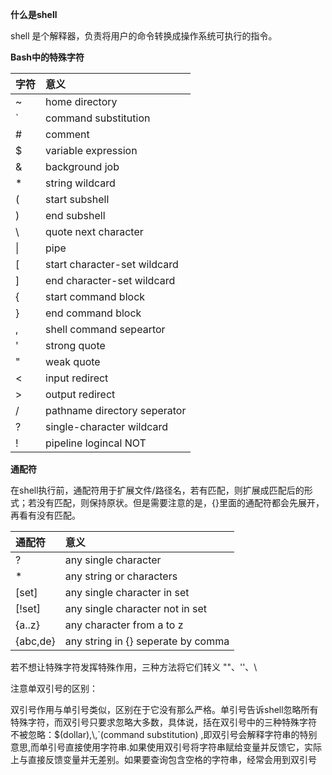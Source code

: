 **什么是shell**

shell 是个解释器，负责将用户的命令转换成操作系统可执行的指令。

**Bash中的特殊字符**

|  字符     |     意义
|:----------|:---------------------
|    ~      |   home directory
|    `      |   command substitution
|    #      |   comment
|    $      |   variable expression
|    &      |   background job
|    *      |   string wildcard
|    (      |   start subshell
|    )      |   end subshell
|    \      |   quote next character
|    \|     |   pipe
|    [      |   start character-set wildcard
|    ]      |   end character-set wildcard
|    {      |   start command block
|    }      |   end command block
|    ,      |   shell command sepeartor
|    '      |   strong quote
|    "      |   weak quote
|    <      |   input redirect
|    >      |   output redirect
|    /      |   pathname directory seperator
|    ?      |   single-character wildcard
|    !      |   pipeline logincal NOT

**通配符**

在shell执行前，通配符用于扩展文件/路径名，若有匹配，则扩展成匹配后的形式；若没有匹配，则保持原状。但是需要注意的是，\{\}里面的通配符都会先展开，再看有没有匹配。

|   通配符  |   意义
|:----------|:------------
|   ?       |   any single character
|   *       |   any string or characters
|   [set]   |   any single character in set
|   [!set]  |   any single character not in set
|   {a..z}  |   any character from a to z
|   {abc,de}|   any string in {} seperate by comma


若不想让特殊字符发挥特殊作用，三种方法将它们转义 ""、''、\\

注意单双引号的区别：

双引号作用与单引号类似，区别在于它没有那么严格。单引号告诉shell忽略所有特殊字符，而双引号只要求忽略大多数，具体说，括在双引号中的三种特殊字符 不被忽略：$(dollar),\\,\`(command substitution)
,即双引号会解释字符串的特别意思,而单引号直接使用字符串.如果使用双引号将字符串赋给变量并反馈它，实际上与直接反馈变量并无差别。如果要查询包含空格的字符串，经常会用到双引号
